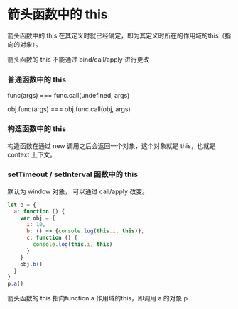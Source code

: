 # 箭头函数中的 this

箭头函数中的 this 在其定义时就已经确定，即为其定义时所在的作用域的this（指向的对象）。

箭头函数的 this 不能通过 bind/call/apply 进行更改



### 普通函数中的 this

func(args) === func.call(undefined, args)

obj.func(args) === obj.func.call(obj, args)

### 构造函数中的 this

构造函数在通过 new 调用之后会返回一个对象，这个对象就是 this，也就是  context 上下文。

### setTimeout / setInterval 函数中的 this

默认为 window 对象， 可以通过 call/apply 改变。

```js
let p = {
  a: function () {
    var obj = {
      i: 10,
      b: () => {console.log(this.i, this)},
      c: function () {
        console.log(this.i, this)
      }
    }
    obj.b()
  }
}
p.a()
```

箭头函数的 this 指向function a 作用域的this，即调用 a 的对象 p 